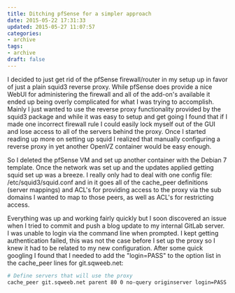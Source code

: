 ```yaml
---
title: Ditching pfSense for a simpler approach
date: 2015-05-22 17:31:33
updated: 2015-05-27 11:07:57
categories:
- archive
tags:
- archive
draft: false
---
```


I decided to just get rid of the pfSense firewall/router in my setup up in favor of just a plain squid3 reverse proxy. While pfSense does provide a nice WebUI for administering the firewall and all of the add-on's available it ended up being overly complicated for what I was trying to accomplish. Mainly I just wanted to use the reverse proxy functionality provided by the squid3 package and while it was easy to setup and get going I found that if I made one incorrect firewall rule I could easily lock myself out of the GUI and lose access to all of the servers behind the proxy. Once I started reading up more on setting up squid I realized that manually configuring a reverse proxy in yet another OpenVZ container would be easy enough.

  So I deleted the pfSense VM and set up another container with the Debian 7 template. Once the network was set up and the updates applied getting squid set up was a breeze. I really only had to deal with one config file: /etc/squid3/squid.conf and in it goes all of the cache_peer definitions (server mappings) and ACL's for providing access to the proxy via the sub domains I wanted to map to those peers, as well as ACL's for restricting access.

  Everything was up and working fairly quickly but I soon discovered an issue when I tried to commit and push a blog update to my internal GitLab server. I was unable to login via the command line when prompted. I kept getting authentication failed, this was not the case before I set up the proxy so I knew it had to be related to my new configuration. After some quick googling I found that I needed to add the "login=PASS" to the option list in the cache_peer lines for git.sqweeb.net:

```bash
# Define servers that will use the proxy
cache_peer git.sqweeb.net parent 80 0 no-query originserver login=PASS name=git
```